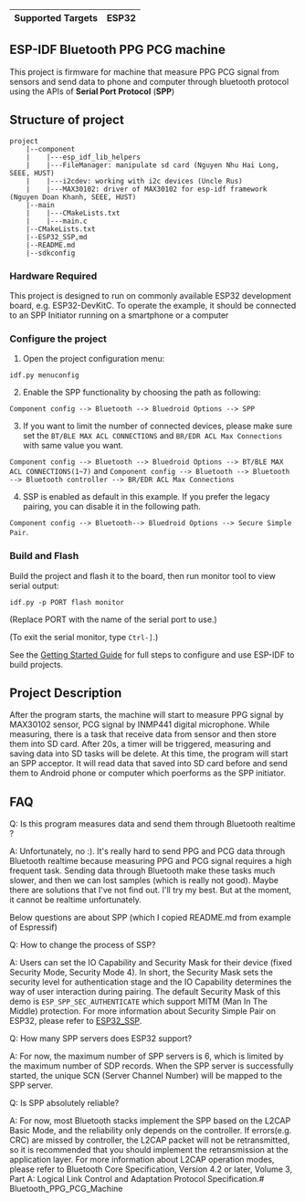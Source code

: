 | Supported Targets | ESP32 |
| ----------------- | ----- |

## ESP-IDF Bluetooth PPG PCG machine

This project is firmware for machine that measure PPG PCG signal from sensors and send data to phone and computer through bluetooth protocol using the APIs of **Serial Port Protocol** (**SPP**) 

## Structure of project
```
project
    |--component
    |    |---esp_idf_lib_helpers
    |    |---FileManager: manipulate sd card (Nguyen Nhu Hai Long, SEEE, HUST)
    |    |---i2cdev: working with i2c devices (Uncle Rus)
    |    |---MAX30102: driver of MAX30102 for esp-idf framework (Nguyen Doan Khanh, SEEE, HUST)
    |--main
    |    |---CMakeLists.txt
    |    |---main.c
    |--CMakeLists.txt
    |--ESP32_SSP,md
    |--README.md
    |--sdkconfig
```

### Hardware Required

This project is designed to run on commonly available ESP32 development board, e.g. ESP32-DevKitC. To operate the example, it should be connected to an SPP Initiator running on a smartphone or a computer

### Configure the project

1. Open the project configuration menu:

```
idf.py menuconfig
```

2. Enable the SPP functionality by choosing the path as following:

`Component config --> Bluetooth --> Bluedroid Options --> SPP`

3. If you want to limit the number of connected devices, please make sure set the `BT/BLE MAX ACL CONNECTIONS` and `BR/EDR ACL Max Connections` with same value you want.

`Component config --> Bluetooth --> Bluedroid Options --> BT/BLE MAX ACL CONNECTIONS(1~7)`
and
`Component config --> Bluetooth --> Bluetooth --> Bluetooth controller --> BR/EDR ACL Max Connections`


4. SSP is enabled as default in this example. If you prefer the legacy pairing, you can disable it in the following path.

`Component config --> Bluetooth--> Bluedroid Options --> Secure Simple Pair`.

### Build and Flash

Build the project and flash it to the board, then run monitor tool to view serial output:

```
idf.py -p PORT flash monitor
```

(Replace PORT with the name of the serial port to use.)

(To exit the serial monitor, type ``Ctrl-]``.)

See the [Getting Started Guide](https://docs.espressif.com/projects/esp-idf/en/latest/get-started/index.html) for full steps to configure and use ESP-IDF to build projects.

## Project Description

After the program starts, the machine will start to measure PPG signal by MAX30102 sensor, PCG signal by INMP441 digital microphone. While measuring, there is a task that receive data from sensor and then store them into SD card. After 20s, a timer will be triggered, measuring and saving data into SD tasks will be delete. At this time, the program will start an SPP acceptor. It will read data that saved into SD card before and send them to Android phone or computer which poerforms as the SPP initiator.


## FAQ
Q: Is this program measures data and send them through Bluetooth realtime ?

A: Unfortunately, no :). It's really hard to send PPG and PCG data through Bluetooth realtime because measuring PPG and PCG signal requires a high frequent task. Sending data through Bluetooth make these tasks much slower, and then we can lost samples (which is really not good). Maybe there are solutions that I've not find out. I'll try my best. But at the moment, it cannot be realtime unfortunately.

Below questions are about SPP (which I copied README.md from example of Espressif)

Q: How to change the process of SSP? 

A: Users can set the IO Capability and Security Mask for their device (fixed Security Mode, Security Mode 4). In short, the Security Mask sets the security level for authentication stage and the IO Capability determines the way of user interaction during pairing. The default Security Mask of this demo is `ESP_SPP_SEC_AUTHENTICATE` which support MITM (Man In The Middle) protection. For more information about Security Simple Pair on ESP32, please refer to [ESP32_SSP](./ESP32_SSP.md).


Q: How many SPP servers does ESP32 support? 

A: For now, the maximum number of SPP servers is 6, which is limited by the maximum number of SDP records. When the SPP server is successfully started, the unique SCN (Server Channel Number) will be mapped to the SPP server.

Q: Is SPP absolutely reliable? 

A: For now, most Bluetooth stacks implement the SPP based on the L2CAP Basic Mode, and the reliability only depends on the controller. If errors(e.g. CRC) are missed by controller, the L2CAP packet will not be retransmitted, so it is recommended that you should implement the retransmission at the application layer. For more information about L2CAP operation modes, please refer to Bluetooth Core Specification, Version 4.2 or later, Volume 3, Part A: Logical Link Control and Adaptation Protocol Specification.# Bluetooth_PPG_PCG_Machine
